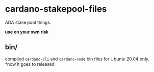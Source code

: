 # cardano-stakepool-files

ADA stake pool things.

**use on your own risk**

## bin/
complied `cardano-cli` and `cardano-node` bin files for Ubuntu 20.04 only.
*now it goes to released

